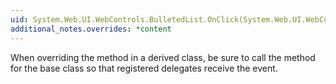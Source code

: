 ```yaml
---
uid: System.Web.UI.WebControls.BulletedList.OnClick(System.Web.UI.WebControls.BulletedListEventArgs)
additional_notes.overrides: *content
---
```


<p>When overriding the <xref href="System.Web.UI.WebControls.BulletedList.OnClick(System.Web.UI.WebControls.BulletedListEventArgs)"></xref> method in a derived class, be sure to call the <xref href="System.Web.UI.WebControls.BulletedList.OnClick(System.Web.UI.WebControls.BulletedListEventArgs)"></xref> method for the base class so that registered delegates receive the event.</p>


